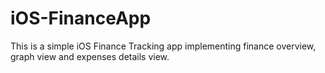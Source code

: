 # iOS-FinanceApp
This is a simple iOS Finance Tracking app implementing finance overview, graph view and expenses details view.

